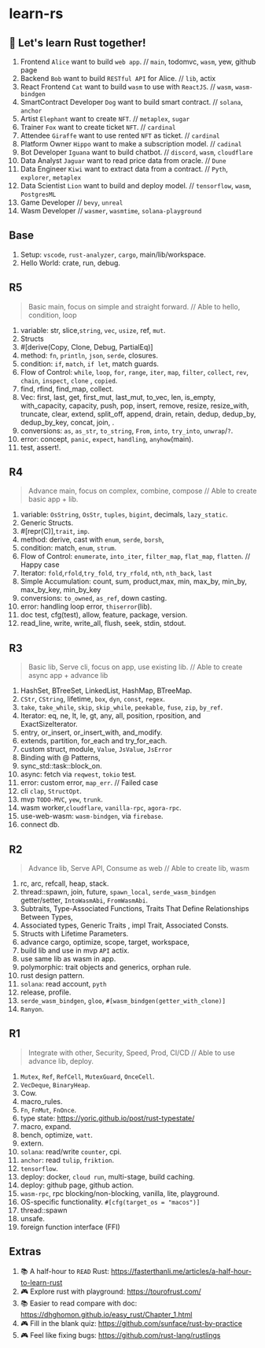 # learn-rs

## 🦀 Let's learn Rust together!

1. Frontend `Alice` want to build `web app`. // `main`, todomvc, `wasm`, yew, github page
1. Backend `Bob` want to build `RESTful API` for Alice. // `lib`, actix
1. React Frontend `Cat` want to build `wasm` to use with `ReactJS`. // `wasm`, `wasm-bindgen`
1. SmartContract Developer `Dog` want to build smart contract. // `solana`, `anchor`
1. Artist `Elephant` want to create `NFT`. // `metaplex`, `sugar`
1. Trainer `Fox` want to create ticket `NFT`. // `cardinal`
1. Attendee `Giraffe` want to use rented `NFT` as ticket. // `cardinal`
1. Platform Owner `Hippo` want to make a subscription model. // `cadinal`
1. Bot Developer `Iguana` want to build chatbot. // `discord`, `wasm`, `cloudflare`
1. Data Analyst `Jaguar` want to read price data from oracle. // `Dune`
1. Data Engineer `Kiwi` want to extract data from a contract. // `Pyth`, `explorer`, `metaplex`
1. Data Scientist `Lion` want to build and deploy model. // `tensorflow`, `wasm`, `PostgresML`
1. Game Developer // `bevy`, `unreal`
1. Wasm Developer // `wasmer`, `wasmtime`, `solana-playground`

## Base

1. Setup: `vscode`, `rust-analyzer`, `cargo`, main/lib/workspace.
1. Hello World: crate, run, debug.

## R5

> Basic main, focus on simple and straight forward. // Able to hello, condition, loop

1. variable: str, slice,`string`, `vec`, `usize`, ref, `mut`.
1. Structs
1. #[derive(Copy, Clone, Debug, PartialEq)]
1. method: `fn`, `println`, `json`, `serde`, closures.
1. condition: `if`, `match`, `if let`, match guards.
1. Flow of Control: `while`, `loop`, `for`, `range`, `iter`, `map`, `filter`, `collect`, `rev`, `chain`, `inspect`, `clone` , `copied`.
1. find, rfind, find_map, collect.
1. Vec: first, last, get, first_mut, last_mut, to_vec, len, is_empty, with_capacity, capacity, push, pop, insert, remove, resize, resize_with, truncate, clear, extend, split_off, append, drain, retain, dedup, dedup_by, dedup_by_key, concat, join, .
1. conversions: `as`, `as_str`, `to_string`, `From`, `into`, `try_into`, `unwrap`/`?`.
1. error: concept, `panic`, `expect`, `handling`, `anyhow`(main).
1. test, assert!.

## R4

> Advance main, focus on complex, combine, compose // Able to create basic app + lib.

1. variable: `OsString`, `OsStr`, `tuples`, `bigint`, decimals, `lazy_static`.
1. Generic Structs.
1. #[repr(C)],`trait`, `imp`.
1. method: derive, cast with `enum`, `serde`, `borsh`,
1. condition: match, `enum`, `strum`.
1. Flow of Control: `enumerate`, `into_iter`, `filter_map`, `flat_map`, `flatten`. // Happy case
1. Iterator: `fold`,`rfold`,`try_fold`, `try_rfold`, `nth`, `nth_back`, `last`
1. Simple Accumulation: count, sum, product,max, min, max_by, min_by, max_by_key, min_by_key
1. conversions: `to_owned`, `as_ref`, down casting.
1. error: handling loop error, `thiserror`(lib).
1. doc test, cfg(test), allow, feature, package, version.
1. read_line, write, write_all, flush, seek, stdin, stdout.

## R3

> Basic lib, Serve cli, focus on app, use existing lib. // Able to create async app + advance lib

1. HashSet, BTreeSet, LinkedList, HashMap, BTreeMap.
1. `CStr`, `CString`, lifetime, `box`, `dyn`, `const`, `regex`.
1. `take`, `take_while`, `skip`, `skip_while`, `peekable`, `fuse`, `zip`, `by_ref`.
1. Iterator: eq, ne, lt, le, gt, any, all, position, rposition, and ExactSizeIterator.
1. entry, or_insert, or_insert_with, and_modify.
1. extends, partition, for_each and try_for_each.
1. custom struct, module, `Value`, `JsValue`, `JsError`
1. Binding with @ Patterns,
1. sync_std::task::block_on.
1. async: fetch via `reqwest`, `tokio` test.
1. error: custom error, `map_err`. // Failed case
1. cli `clap`, `StructOpt`.
1. mvp `TODO-MVC`, `yew`, `trunk`.
1. wasm worker,`cloudflare`, `vanilla-rpc`, `agora-rpc`.
1. use-web-wasm: `wasm-bindgen`, via `firebase`.
1. connect db.

## R2

> Advance lib, Serve API, Consume as web // Able to create lib, wasm

1. rc, arc, refcall, heap, stack.
1. thread::spawn, join, future, `spawn_local`, `serde_wasm_bindgen` getter/setter, `IntoWasmAbi`, `FromWasmAbi`.
1. Subtraits, Type-Associated Functions, Traits That Define Relationships Between Types,
1. Associated types, Generic Traits , impl Trait, Associated Consts.
1. Structs with Lifetime Parameters.
1. advance cargo, optimize, scope, target, workspace,
1. build lib and use in mvp `API` actix.
1. use same lib as wasm in app.
1. polymorphic: trait objects and generics, orphan rule.
1. rust design pattern.
1. `solana`: read account, `pyth`
1. release, profile.
1. `serde_wasm_bindgen`, `gloo`, `#[wasm_bindgen(getter_with_clone)]`
1. `Ranyon`.

## R1

> Integrate with other, Security, Speed, Prod, CI/CD // Able to use advance lib, deploy.

1. `Mutex`, `Ref`, `RefCell`, `MutexGuard`, `OnceCell`.
1. `VecDeque`, `BinaryHeap`.
1. Cow.
1. macro_rules.
1. `Fn`, `FnMut`, `FnOnce`.
1. type state: https://yoric.github.io/post/rust-typestate/
1. macro, expand.
1. bench, optimize, `watt`.
1. extern.
1. `solana`: read/write `counter`, cpi.
1. `anchor`: read `tulip`, `friktion`.
1. `tensorflow`.
1. deploy: docker, `cloud run`, multi-stage, build caching.
1. deploy: github page, github action.
1. `wasm-rpc`, rpc blocking/non-blocking, vanilla, lite, playground.
1. OS-specific functionality. `#[cfg(target_os = "macos")]`
1. thread::spawn
1. unsafe.
1. foreign function interface (FFI)

## Extras

1. 📚 A half-hour to `READ` Rust: https://fasterthanli.me/articles/a-half-hour-to-learn-rust
1. 🎮 Explore rust with playground: https://tourofrust.com/
1. 📚 Easier to read compare with doc: https://dhghomon.github.io/easy_rust/Chapter_1.html
1. 🎮 Fill in the blank quiz: https://github.com/sunface/rust-by-practice
1. 🎮 Feel like fixing bugs: https://github.com/rust-lang/rustlings
